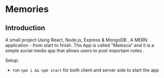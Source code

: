 # Memories


## Introduction
A small project
Using React, Node.js, Express & MongoDB , A MERN application - from start to finish. The App is called "Malesca" and it is a simple social media app that allows users to post important notes .



Setup:
- run ```npm i && npm start``` for both client and server side to start the app
